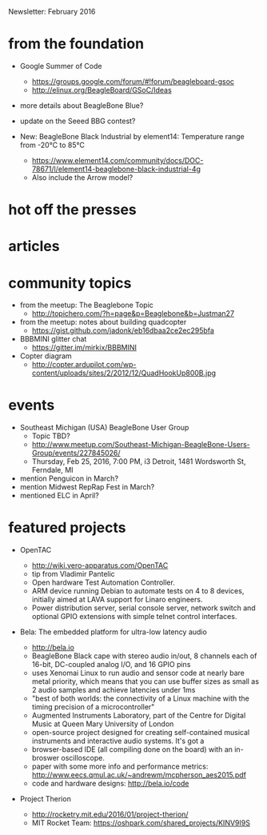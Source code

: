 Newsletter: February 2016

# from the foundation

* Google Summer of Code
  * https://groups.google.com/forum/#!forum/beagleboard-gsoc
  * http://elinux.org/BeagleBoard/GSoC/Ideas

* more details about BeagleBone Blue?

* update on the Seeed BBG contest?

* New: BeagleBone Black Industrial by element14: Temperature range from -20°C to 85°C
  * https://www.element14.com/community/docs/DOC-78671/l/element14-beaglebone-black-industrial-4g
  * Also include the Arrow model?

# hot off the presses

# articles

# community topics
* from the meetup: The Beaglebone Topic
  * http://topichero.com/?h=page&p=Beaglebone&b=Justman27
* from the meetup: notes about building quadcopter
  * https://gist.github.com/jadonk/eb16dbaa2ce2ec295bfa 
* BBBMINI glitter chat
  * https://gitter.im/mirkix/BBBMINI
* Copter diagram
  * http://copter.ardupilot.com/wp-content/uploads/sites/2/2012/12/QuadHookUp800B.jpg

# events
* Southeast Michigan (USA) BeagleBone User Group
  * Topic TBD?
  * http://www.meetup.com/Southeast-Michigan-BeagleBone-Users-Group/events/227845026/
  * Thursday, Feb 25, 2016, 7:00 PM, i3 Detroit, 1481 Wordsworth St, Ferndale, MI 
* mention Penguicon in March?
* mention Midwest RepRap Fest in March?
* mentioned ELC in April?

# featured projects

* OpenTAC
  * http://wiki.vero-apparatus.com/OpenTAC
  * tip from Vladimir Pantelic
  * Open hardware Test Automation Controller.
  * ARM device running Debian to automate tests on 4 to 8 devices, initially aimed at LAVA support for Linaro engineers.
  * Power distribution server, serial console server, network switch and optional GPIO extensions with simple telnet control interfaces. 

* Bela: The embedded platform for ultra-low latency audio
  * http://bela.io
  * BeagleBone Black cape with stereo audio in/out, 8 channels each of 16-bit, DC-coupled analog I/O, and 16 GPIO pins
  * uses Xenomai Linux to run audio and sensor code at nearly bare metal priority, which means that you can use buffer sizes as small as 2 audio samples and achieve latencies under 1ms
  * "best of both worlds: the connectivity of a Linux machine with the timing precision of a microcontroller"
  * Augmented Instruments Laboratory, part of the Centre for Digital Music at Queen Mary University of London
  * open-source project designed for creating self-contained musical instruments and interactive audio systems. It's got a
  * browser-based IDE (all compiling done on the board) with an in-broswer oscilloscope.
  * paper with some more info and performance metrics: http://www.eecs.qmul.ac.uk/~andrewm/mcpherson_aes2015.pdf
  * code and hardware designs: http://bela.io/code

* Project Therion
  * http://rocketry.mit.edu/2016/01/project-therion/
  * MIT Rocket Team: https://oshpark.com/shared_projects/KINV9I9S
